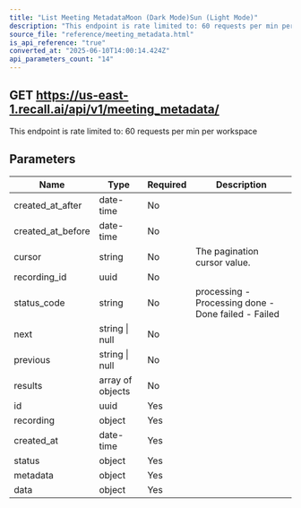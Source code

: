```yaml
---
title: "List Meeting MetadataMoon (Dark Mode)Sun (Light Mode)"
description: "This endpoint is rate limited to: 60 requests per min per workspace"
source_file: "reference/meeting_metadata.html"
is_api_reference: "true"
converted_at: "2025-06-10T14:00:14.424Z"
api_parameters_count: "14"
---
```

## GET https://us-east-1.recall.ai/api/v1/meeting_metadata/

This endpoint is rate limited to: 60 requests per min per workspace

## Parameters

| Name | Type | Required | Description |
| --- | --- | --- | --- |
| created_at_after | date-time | No |  |
| created_at_before | date-time | No |  |
| cursor | string | No | The pagination cursor value. |
| recording_id | uuid | No |  |
| status_code | string | No | processing - Processing done - Done failed - Failed |
| next | string \| null | No |  |
| previous | string \| null | No |  |
| results | array of objects | No |  |
| id | uuid | Yes |  |
| recording | object | Yes |  |
| created_at | date-time | Yes |  |
| status | object | Yes |  |
| metadata | object | Yes |  |
| data | object | Yes |  |
